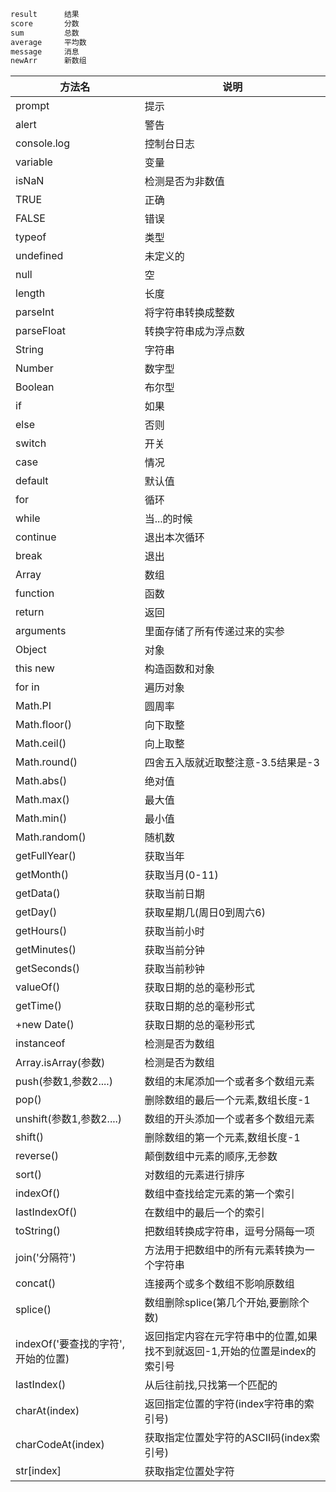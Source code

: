 ```js
result		结果
score		分数
sum			总数
average		平均数
message		消息
newArr		新数组

```

| 方法名                             | 说明                                                         |
| ---------------------------------- | ------------------------------------------------------------ |
| prompt                             | 提示                                                         |
| alert                              | 警告                                                         |
| console.log                        | 控制台日志                                                   |
| variable                           | 变量                                                         |
| isNaN                              | 检测是否为非数值                                             |
| TRUE                               | 正确                                                         |
| FALSE                              | 错误                                                         |
| typeof                             | 类型                                                         |
| undefined                          | 未定义的                                                     |
| null                               | 空                                                           |
| length                             | 长度                                                         |
| parseInt                           | 将字符串转换成整数                                           |
| parseFloat                         | 转换字符串成为浮点数                                         |
| String                             | 字符串                                                       |
| Number                             | 数字型                                                       |
| Boolean                            | 布尔型                                                       |
| if                                 | 如果                                                         |
| else                               | 否则                                                         |
| switch                             | 开关                                                         |
| case                               | 情况                                                         |
| default                            | 默认值                                                       |
| for                                | 循环                                                         |
| while                              | 当...的时候                                                  |
| continue                           | 退出本次循环                                                 |
| break                              | 退出                                                         |
| Array                              | 数组                                                         |
| function                           | 函数                                                         |
| return                             | 返回                                                         |
| arguments                          | 里面存储了所有传递过来的实参                                 |
| Object                             | 对象                                                         |
| this new                           | 构造函数和对象                                               |
| for in                             | 遍历对象                                                     |
| Math.PI                            | 圆周率                                                       |
| Math.floor()                       | 向下取整                                                     |
| Math.ceil()                        | 向上取整                                                     |
| Math.round()                       | 四舍五入版就近取整注意-3.5结果是-3                           |
| Math.abs()                         | 绝对值                                                       |
| Math.max()                         | 最大值                                                       |
| Math.min()                         | 最小值                                                       |
| Math.random()                      | 随机数                                                       |
| getFullYear()                      | 获取当年                                                     |
| getMonth()                         | 获取当月(0-11)                                               |
| getData()                          | 获取当前日期                                                 |
| getDay()                           | 获取星期几(周日0到周六6)                                     |
| getHours()                         | 获取当前小时                                                 |
| getMinutes()                       | 获取当前分钟                                                 |
| getSeconds()                       | 获取当前秒钟                                                 |
| valueOf()                          | 获取日期的总的毫秒形式                                       |
| getTime()                          | 获取日期的总的毫秒形式                                       |
| +new Date()                        | 获取日期的总的毫秒形式                                       |
| instanceof                         | 检测是否为数组                                               |
| Array.isArray(参数)                | 检测是否为数组                                               |
| push(参数1,参数2....)              | 数组的末尾添加一个或者多个数组元素                           |
| pop()                              | 删除数组的最后一个元素,数组长度-1                            |
| unshift(参数1,参数2....)           | 数组的开头添加一个或者多个数组元素                           |
| shift()                            | 删除数组的第一个元素,数组长度-1                              |
| reverse()                          | 颠倒数组中元素的顺序,无参数                                  |
| sort()                             | 对数组的元素进行排序                                         |
| indexOf()                          | 数组中查找给定元素的第一个索引                               |
| lastIndexOf()                      | 在数组中的最后一个的索引                                     |
| toString()                         | 把数组转换成字符串，逗号分隔每一项                           |
| join('分隔符')                     | 方法用于把数组中的所有元素转换为一个字符串                   |
| concat()                           | 连接两个或多个数组不影响原数组                               |
| splice()                           | 数组删除splice(第几个开始,要删除个数)                        |
| indexOf('要查找的字符',开始的位置) | 返回指定内容在元字符串中的位置,如果找不到就返回-1,开始的位置是index的索引号 |
| lastIndex()                        | 从后往前找,只找第一个匹配的                                  |
| charAt(index)                      | 返回指定位置的字符(index字符串的索引号)                      |
| charCodeAt(index)                  | 获取指定位置处字符的ASCII码(index索引号)                     |
| str[index]                         | 获取指定位置处字符                                           |
